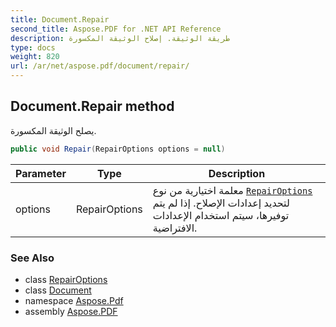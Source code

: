 ```yaml
---
title: Document.Repair
second_title: Aspose.PDF for .NET API Reference
description: طريقة الوثيقة. إصلاح الوثيقة المكسورة
type: docs
weight: 820
url: /ar/net/aspose.pdf/document/repair/
---
```

## Document.Repair method

يصلح الوثيقة المكسورة.

```csharp
public void Repair(RepairOptions options = null)
```

| Parameter | Type | Description |
| --- | --- | --- |
| options | RepairOptions | معلمة اختيارية من نوع [`RepairOptions`](../../document.repairoptions/) لتحديد إعدادات الإصلاح. إذا لم يتم توفيرها، سيتم استخدام الإعدادات الافتراضية. |

### See Also

* class [RepairOptions](../../document.repairoptions/)
* class [Document](../)
* namespace [Aspose.Pdf](../../../aspose.pdf/)
* assembly [Aspose.PDF](../../../)